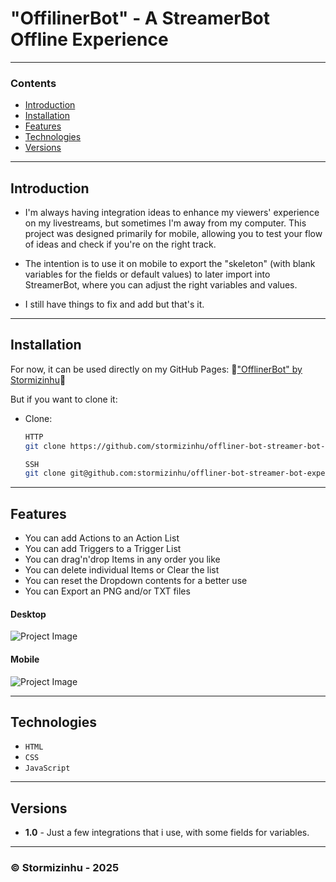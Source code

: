 # "OffilinerBot" - A StreamerBot Offline Experience
---

### Contents
- [Introduction](#introduction)
- [Installation](#installation)
- [Features](#features)
- [Technologies](#technologies)
- [Versions](#versions)

---

## Introduction
- I'm always having integration ideas to enhance my viewers' experience on my livestreams, but sometimes I'm away from my computer. This project was designed primarily for mobile, allowing you to test your flow of ideas and check if you're on the right track.

- The intention is to use it on mobile to export the "skeleton" (with blank variables for the fields or default values) to later import into StreamerBot, where you can adjust the right variables and values.

- I still have things to fix and add but that's it.

---

## Installation
For now, it can be used directly on my GitHub Pages:
🔗["OfflinerBot" by Stormizinhu](https://stormizinhu.github.io/offliner-bot-streamer-bot-experiment/)🔗

But if you want to clone it:
- Clone:
   ```bash
   HTTP
   git clone https://github.com/stormizinhu/offliner-bot-streamer-bot-experiment.git

   SSH
   git clone git@github.com:stormizinhu/offliner-bot-streamer-bot-experiment.git

---

## Features
- You can add Actions to an Action List
- You can add Triggers to a Trigger List
- You can drag'n'drop Items in any order you like
- You can delete individual Items or Clear the list
- You can reset the Dropdown contents for a better use
- You can Export an PNG and/or TXT files
#### Desktop
![Project Image](https://raw.githubusercontent.com/stormizinhu/offliner-bot-streamer-bot-experiment/refs/heads/master/offlinerbot.png)
#### Mobile
![Project Image](https://raw.githubusercontent.com/stormizinhu/offliner-bot-streamer-bot-experiment/refs/heads/master/offliner-mobile.jpg)

---

## Technologies
- `HTML`
- `CSS`
- `JavaScript`

---

## Versions
- **1.0** - Just a few integrations that i use, with some fields for variables.

----
### © Stormizinhu - 2025